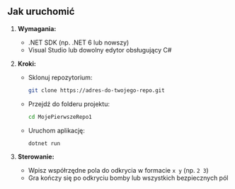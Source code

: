## Jak uruchomić

1. **Wymagania:**
   - .NET SDK (np. .NET 6 lub nowszy)
   - Visual Studio lub dowolny edytor obsługujący C#

2. **Kroki:**
   - Sklonuj repozytorium:
     ```bash
     git clone https://adres-do-twojego-repo.git
     ```
   - Przejdź do folderu projektu:
     ```bash
     cd MojePierwszeRepo1
     ```
   - Uruchom aplikację:
     ```bash
     dotnet run
     ```

3. **Sterowanie:**
   - Wpisz współrzędne pola do odkrycia w formacie `x y` (np. `2 3`)
   - Gra kończy się po odkryciu bomby lub wszystkich bezpiecznych pól
